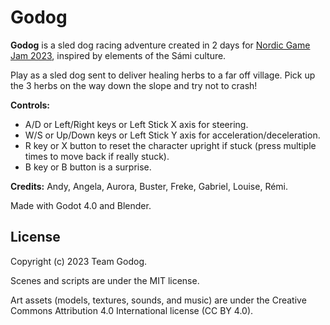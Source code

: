 # Godog

**Godog** is a sled dog racing adventure created in 2 days for
[Nordic Game Jam 2023](https://nordicgamejam.com/), inspired by elements of the
Sámi culture.

Play as a sled dog sent to deliver healing herbs to a far off village.
Pick up the 3 herbs on the way down the slope and try not to crash!

**Controls:**

- A/D or Left/Right keys or Left Stick X axis for steering.
- W/S or Up/Down keys or Left Stick Y axis for acceleration/deceleration.
- R key or X button to reset the character upright if stuck (press multiple
  times to move back if really stuck).
- B key or B button is a surprise.

**Credits:** Andy, Angela, Aurora, Buster, Freke, Gabriel, Louise, Rémi.

Made with Godot 4.0 and Blender.

## License

Copyright (c) 2023 Team Godog.

Scenes and scripts are under the MIT license.

Art assets (models, textures, sounds, and music) are under the Creative Commons
Attribution 4.0 International license (CC BY 4.0).
